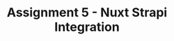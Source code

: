 ---
layout: layouts/assignment.njk
title: Assignment 5 - Nuxt Strapi Integration
description: Add content from your strapi backend to your nuxt frontend.
---
